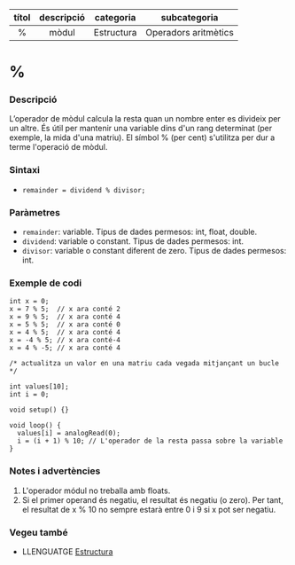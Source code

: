 
| títol | descripció   | categoria  | subcategoria        |
| :---: | :----------: | :--------: | :-----------------: |
| % | mòdul | Estructura | Operadors aritmètics |

# %

### Descripció

L’operador de mòdul calcula la resta quan un nombre enter es divideix per un altre. És útil per mantenir una variable dins d'un rang determinat (per exemple, la mida d'una matriu). El símbol % (per cent) s'utilitza per dur a terme l'operació de mòdul.

### Sintaxi

*  `remainder = dividend % divisor;`

### Paràmetres

*  `remainder`: variable. Tipus de dades permesos: int, float, double.  
*  `dividend`: variable o constant. Tipus de dades permesos: int.  
*  `divisor`: variable o constant diferent de zero. Tipus de dades permesos: int.

### Exemple de codi

```
int x = 0;
x = 7 % 5;  // x ara conté 2
x = 9 % 5;  // x ara conté 4
x = 5 % 5;  // x ara conté 0
x = 4 % 5;  // x ara conté 4
x = -4 % 5; // x ara conté-4
x = 4 % -5; // x ara conté 4
```

```
/* actualitza un valor en una matriu cada vegada mitjançant un bucle */

int values[10];
int i = 0;

void setup() {}

void loop() {
  values[i] = analogRead(0);
  i = (i + 1) % 10; // L'operador de la resta passa sobre la variable
}
```

### Notes i advertències

1. L'operador módul no treballa amb floats.
2. Si el primer operand és negatiu, el resultat és negatiu (o zero). Per tant, el resultat de x % 10 no sempre estarà entre 0 i 9 si x pot ser negatiu.

### Vegeu també

*  LLENGUATGE [Estructura](../Estructura.md)  
